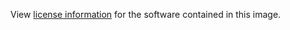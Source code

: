 View [license information](https://docs.python.org/2/license.html#)
for the software contained in this image.